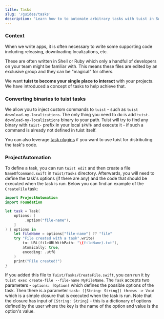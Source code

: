 ```yaml
---
title: Tasks
slug: '/guides/tasks'
description: 'Learn how to to automate arbitrary tasks with tuist in Swift.'
---
```


### Context

When we write apps, it is often necessary to write some supporting code including releasing, downloading localizations, etc.

These are often written in Shell or Ruby which only a handful of developers on your team might be familiar with.
This means these files are edited by an exclusive group and they can be "magical" for others.

We want **tuist to become your single place to interact** with your projects. We have introduced a concept of tasks to help achieve that.

### Converting binaries to tuist tasks

We allow you to inject custom commands to `tuist` - such as `tuist download-my-localizations`. The only thing you need to do is add `tuist-download-my-localizations` binary to your path. Tuist will try to find any binary with `tuist-` prefix in your local `$PATH` and execute it - if such a command is already not defined in tuist itself.

You can also leverage [task plugins](/plugins/creating-plugins###Tasks) if you want to use tuist for distributing the task's code.

### ProjectAutomation

<!-- TODO -->

To define a task, you can run `tuist edit` and then create a file `NameOfCommand.swift` in `Tuist/Tasks` directory.
Afterwards, you will need to define the task's options (if there are any) and the code that should be executed when the task is run.
Below you can find an example of the `CreateFile` task:

```swift
import ProjectAutomation
import Foundation

let task = Task(
    options: [
         .option("file-name"),
    ]
) { options in
    let fileName = options["file-name"] ?? "file"
    try "File created with a task".write(
        to: URL(fileURLWithPath: "\(fileName).txt"),
        atomically: true,
        encoding: .utf8
    )
    print("File created!")
}
```

If you added this file to `Tuist/Tasks/CreateFile.swift`, you can run it by `tuist exec create-file --file-name MyFileName`.
The `Task` accepts two parameters - `options: [Option]` which defines the possible options of the task.
Then there is a parameter `task: ([String: String]) throws -> Void` which is a simple closure that is executed when the task is run.
Note that the closure has input of `[String: String]` -
this is a dictionary of options defined by the user where the key is the name of the option and value is the option's value.

